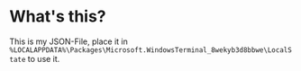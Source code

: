 # What's this?
This is my JSON-File, place it in ```%LOCALAPPDATA%\Packages\Microsoft.WindowsTerminal_8wekyb3d8bbwe\LocalState``` to use it.
